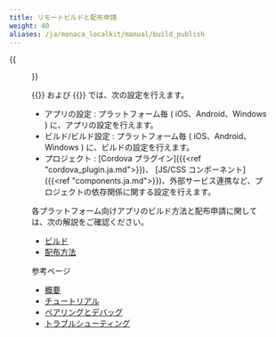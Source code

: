```yaml
---
title: リモートビルドと配布申請
weight: 40
aliases: /ja/monaca_localkit/manual/build_publish
---
```


{{<figure src="/images/monaca_localkit/manual/build_publish/1.png">}}

{{<guilabel name="リモートビルド">}} および {{<guilabel name="設定">}} では、次の設定を行えます。

-   アプリの設定 : プラットフォーム毎 ( iOS、Android、Windows )
    に、アプリの設定を行えます。
-   ビルド/ビルド設定 : プラットフォーム毎 ( iOS、Android、Windows )
    に、ビルドの設定を行えます。
-   プロジェクト : [Cordova プラグイン]({{<ref "cordova_plugin.ja.md">}})、 [JS/CSS コンポーネント]({{<ref "components.ja.md">}})、外部サービス連携など、プロジェクトの依存関係に関する設定を行えます。

各プラットフォーム向けアプリのビルド方法と配布申請に関しては、次の解説をご確認ください。

- [ビルド](/ja/products_guide/monaca_ide/build)
- [配布方法](/ja/products_guide/monaca_ide/deploy)


参考ページ

- [概要](../overview)
- [チュートリアル](../tutorial)
- [ペアリングとデバッグ](../pairing_debugging)
- [トラブルシューティング](../troubleshooting)


